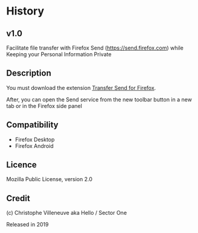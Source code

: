 # History


## v1.0
Facilitate file transfer with Firefox Send (https://send.firefox.com) while Keeping your Personal Information Private


## Description
You must download the extension <a href='https://addons.mozilla.org/fr/firefox/addon/send-to-fx/'>Transfer Send for Firefox</a>.

After, you can open the Send service from the new toolbar button in a new tab or in the Firefox side panel

## Compatibility
- Firefox Desktop
- Firefox Android

## Licence
Mozilla Public License, version 2.0

## Credit
(c) Christophe Villeneuve aka Hello / Sector One

Released in 2019
